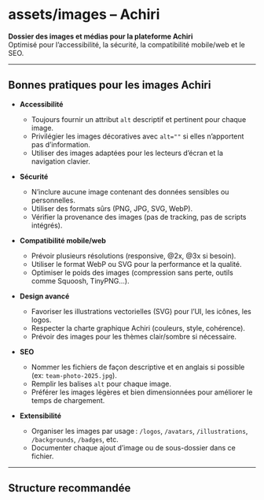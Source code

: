 # assets/images – Achiri

**Dossier des images et médias pour la plateforme Achiri**  
Optimisé pour l’accessibilité, la sécurité, la compatibilité mobile/web et le SEO.

---

## Bonnes pratiques pour les images Achiri

- **Accessibilité**
  - Toujours fournir un attribut `alt` descriptif et pertinent pour chaque image.
  - Privilégier les images décoratives avec `alt=""` si elles n’apportent pas d’information.
  - Utiliser des images adaptées pour les lecteurs d’écran et la navigation clavier.

- **Sécurité**
  - N’inclure aucune image contenant des données sensibles ou personnelles.
  - Utiliser des formats sûrs (PNG, JPG, SVG, WebP).
  - Vérifier la provenance des images (pas de tracking, pas de scripts intégrés).

- **Compatibilité mobile/web**
  - Prévoir plusieurs résolutions (responsive, @2x, @3x si besoin).
  - Utiliser le format WebP ou SVG pour la performance et la qualité.
  - Optimiser le poids des images (compression sans perte, outils comme Squoosh, TinyPNG…).

- **Design avancé**
  - Favoriser les illustrations vectorielles (SVG) pour l’UI, les icônes, les logos.
  - Respecter la charte graphique Achiri (couleurs, style, cohérence).
  - Prévoir des images pour les thèmes clair/sombre si nécessaire.

- **SEO**
  - Nommer les fichiers de façon descriptive et en anglais si possible (ex: `team-photo-2025.jpg`).
  - Remplir les balises `alt` pour chaque image.
  - Préférer les images légères et bien dimensionnées pour améliorer le temps de chargement.

- **Extensibilité**
  - Organiser les images par usage : `/logos`, `/avatars`, `/illustrations`, `/backgrounds`, `/badges`, etc.
  - Documenter chaque ajout d’image ou de sous-dossier dans ce fichier.

---

## Structure recommandée

